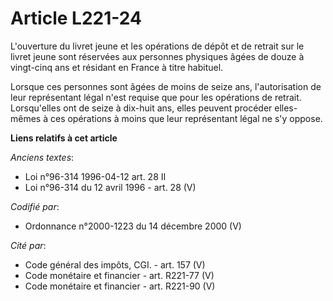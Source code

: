 # Article L221-24

L'ouverture du livret jeune et les opérations de dépôt et de retrait sur le livret jeune sont réservées aux personnes
physiques âgées de douze à vingt-cinq ans et résidant en France à titre habituel.

Lorsque ces personnes sont âgées de moins de seize ans, l'autorisation de leur représentant légal n'est requise que pour les
opérations de retrait. Lorsqu'elles ont de seize à dix-huit ans, elles peuvent procéder elles-mêmes à ces opérations à moins
que leur représentant légal ne s'y oppose.

**Liens relatifs à cet article**

_Anciens textes_:

  - Loi n°96-314 1996-04-12 art. 28 II
  - Loi n°96-314 du 12 avril 1996 - art. 28 (V)

_Codifié par_:

  - Ordonnance n°2000-1223 du 14 décembre 2000 (V)

_Cité par_:

  - Code général des impôts, CGI. - art. 157 (V)
  - Code monétaire et financier - art. R221-77 (V)
  - Code monétaire et financier - art. R221-90 (V)
